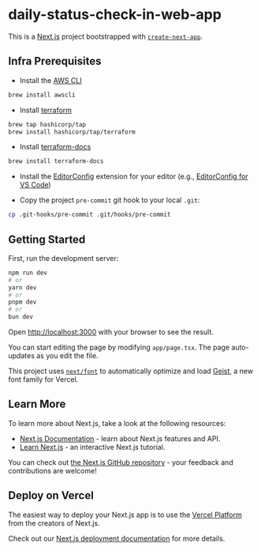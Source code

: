 # daily-status-check-in-web-app

This is a [Next.js](https://nextjs.org) project bootstrapped with [`create-next-app`](https://nextjs.org/docs/app/api-reference/cli/create-next-app).

## Infra Prerequisites

- Install the [AWS CLI](https://docs.aws.amazon.com/cli/latest/userguide/cli-chap-welcome.html)

```sh
brew install awscli
```

- Install [terraform](https://developer.hashicorp.com/terraform)

```sh
brew tap hashicorp/tap
brew install hashicorp/tap/terraform
```

- Install [terraform-docs](https://terraform-docs.io/)

```sh
brew install terraform-docs
```

- Install the [EditorConfig](https://editorconfig.org/) extension for your editor (e.g., [EditorConfig for VS Code](https://marketplace.visualstudio.com/items?itemName=EditorConfig.EditorConfig))

- Copy the project `pre-commit` git hook to your local `.git`:

```sh
cp .git-hooks/pre-commit .git/hooks/pre-commit
```

## Getting Started

First, run the development server:

```bash
npm run dev
# or
yarn dev
# or
pnpm dev
# or
bun dev
```

Open [http://localhost:3000](http://localhost:3000) with your browser to see the result.

You can start editing the page by modifying `app/page.tsx`. The page auto-updates as you edit the file.

This project uses [`next/font`](https://nextjs.org/docs/app/building-your-application/optimizing/fonts) to automatically optimize and load [Geist](https://vercel.com/font), a new font family for Vercel.

## Learn More

To learn more about Next.js, take a look at the following resources:

- [Next.js Documentation](https://nextjs.org/docs) - learn about Next.js features and API.
- [Learn Next.js](https://nextjs.org/learn) - an interactive Next.js tutorial.

You can check out [the Next.js GitHub repository](https://github.com/vercel/next.js) - your feedback and contributions are welcome!

## Deploy on Vercel

The easiest way to deploy your Next.js app is to use the [Vercel Platform](https://vercel.com/new?utm_medium=default-template&filter=next.js&utm_source=create-next-app&utm_campaign=create-next-app-readme) from the creators of Next.js.

Check out our [Next.js deployment documentation](https://nextjs.org/docs/app/building-your-application/deploying) for more details.
